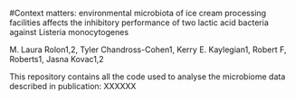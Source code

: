 #Context matters: environmental microbiota of ice cream processing facilities affects the inhibitory performance of two lactic acid bacteria against Listeria monocytogenes

M. Laura Rolon1,2, Tyler Chandross-Cohen1, Kerry E. Kaylegian1, Robert F, Roberts1, Jasna Kovac1,2

This repository contains all the code used to analyse  the microbiome data described in publication: XXXXXX
